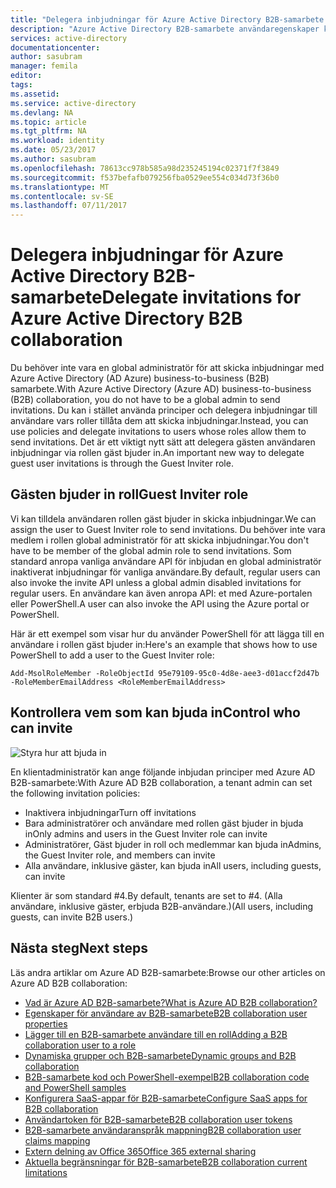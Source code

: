 ```yaml
---
title: "Delegera inbjudningar för Azure Active Directory B2B-samarbete | Microsoft Docs"
description: "Azure Active Directory B2B-samarbete användaregenskaper kan konfigureras"
services: active-directory
documentationcenter: 
author: sasubram
manager: femila
editor: 
tags: 
ms.assetid: 
ms.service: active-directory
ms.devlang: NA
ms.topic: article
ms.tgt_pltfrm: NA
ms.workload: identity
ms.date: 05/23/2017
ms.author: sasubram
ms.openlocfilehash: 78613cc978b585a98d235245194c02371f7f3849
ms.sourcegitcommit: f537befafb079256fba0529ee554c034d73f36b0
ms.translationtype: MT
ms.contentlocale: sv-SE
ms.lasthandoff: 07/11/2017
---
```

# <a name="delegate-invitations-for-azure-active-directory-b2b-collaboration"></a><span data-ttu-id="89b01-103">Delegera inbjudningar för Azure Active Directory B2B-samarbete</span><span class="sxs-lookup"><span data-stu-id="89b01-103">Delegate invitations for Azure Active Directory B2B collaboration</span></span>

<span data-ttu-id="89b01-104">Du behöver inte vara en global administratör för att skicka inbjudningar med Azure Active Directory (AD Azure) business-to-business (B2B) samarbete.</span><span class="sxs-lookup"><span data-stu-id="89b01-104">With Azure Active Directory (Azure AD) business-to-business (B2B) collaboration, you do not have to be a global admin to send invitations.</span></span> <span data-ttu-id="89b01-105">Du kan i stället använda principer och delegera inbjudningar till användare vars roller tillåta dem att skicka inbjudningar.</span><span class="sxs-lookup"><span data-stu-id="89b01-105">Instead, you can use policies and delegate invitations to users whose roles allow them to send invitations.</span></span> <span data-ttu-id="89b01-106">Det är ett viktigt nytt sätt att delegera gästen användaren inbjudningar via rollen gäst bjuder in.</span><span class="sxs-lookup"><span data-stu-id="89b01-106">An important new way to delegate guest user invitations is through the Guest Inviter role.</span></span>

## <a name="guest-inviter-role"></a><span data-ttu-id="89b01-107">Gästen bjuder in roll</span><span class="sxs-lookup"><span data-stu-id="89b01-107">Guest Inviter role</span></span>
<span data-ttu-id="89b01-108">Vi kan tilldela användaren rollen gäst bjuder in skicka inbjudningar.</span><span class="sxs-lookup"><span data-stu-id="89b01-108">We can assign the user to Guest Inviter role to send invitations.</span></span> <span data-ttu-id="89b01-109">Du behöver inte vara medlem i rollen global administratör för att skicka inbjudningar.</span><span class="sxs-lookup"><span data-stu-id="89b01-109">You don't have to be member of the global admin role to send invitations.</span></span> <span data-ttu-id="89b01-110">Som standard anropa vanliga användare API för inbjudan en global administratör inaktiverat inbjudningar för vanliga användare.</span><span class="sxs-lookup"><span data-stu-id="89b01-110">By default, regular users can also invoke the invite API unless a global admin disabled invitations for regular users.</span></span> <span data-ttu-id="89b01-111">En användare kan även anropa API: et med Azure-portalen eller PowerShell.</span><span class="sxs-lookup"><span data-stu-id="89b01-111">A user can also invoke the API using the Azure portal or PowerShell.</span></span>

<span data-ttu-id="89b01-112">Här är ett exempel som visar hur du använder PowerShell för att lägga till en användare i rollen gäst bjuder in:</span><span class="sxs-lookup"><span data-stu-id="89b01-112">Here's an example that shows how to use PowerShell to add a user to the Guest Inviter role:</span></span>

```
Add-MsolRoleMember -RoleObjectId 95e79109-95c0-4d8e-aee3-d01accf2d47b -RoleMemberEmailAddress <RoleMemberEmailAddress>
```

## <a name="control-who-can-invite"></a><span data-ttu-id="89b01-113">Kontrollera vem som kan bjuda in</span><span class="sxs-lookup"><span data-stu-id="89b01-113">Control who can invite</span></span>

![Styra hur att bjuda in](media/active-directory-b2b-delegate-invitations/control-who-to-invite.png)

<span data-ttu-id="89b01-115">En klientadministratör kan ange följande inbjudan principer med Azure AD B2B-samarbete:</span><span class="sxs-lookup"><span data-stu-id="89b01-115">With Azure AD B2B collaboration, a tenant admin can set the following invitation policies:</span></span>

- <span data-ttu-id="89b01-116">Inaktivera inbjudningar</span><span class="sxs-lookup"><span data-stu-id="89b01-116">Turn off invitations</span></span>
- <span data-ttu-id="89b01-117">Bara administratörer och användare med rollen gäst bjuder in bjuda in</span><span class="sxs-lookup"><span data-stu-id="89b01-117">Only admins and users in the Guest Inviter role can invite</span></span>
- <span data-ttu-id="89b01-118">Administratörer, Gäst bjuder in roll och medlemmar kan bjuda in</span><span class="sxs-lookup"><span data-stu-id="89b01-118">Admins, the Guest Inviter role, and members can invite</span></span>
- <span data-ttu-id="89b01-119">Alla användare, inklusive gäster, kan bjuda in</span><span class="sxs-lookup"><span data-stu-id="89b01-119">All users, including guests, can invite</span></span>

<span data-ttu-id="89b01-120">Klienter är som standard #4.</span><span class="sxs-lookup"><span data-stu-id="89b01-120">By default, tenants are set to #4.</span></span> <span data-ttu-id="89b01-121">(Alla användare, inklusive gäster, erbjuda B2B-användare.)</span><span class="sxs-lookup"><span data-stu-id="89b01-121">(All users, including guests, can invite B2B users.)</span></span>

## <a name="next-steps"></a><span data-ttu-id="89b01-122">Nästa steg</span><span class="sxs-lookup"><span data-stu-id="89b01-122">Next steps</span></span>

<span data-ttu-id="89b01-123">Läs andra artiklar om Azure AD B2B-samarbete:</span><span class="sxs-lookup"><span data-stu-id="89b01-123">Browse our other articles on Azure AD B2B collaboration:</span></span>

* [<span data-ttu-id="89b01-124">Vad är Azure AD B2B-samarbete?</span><span class="sxs-lookup"><span data-stu-id="89b01-124">What is Azure AD B2B collaboration?</span></span>](active-directory-b2b-what-is-azure-ad-b2b.md)
* [<span data-ttu-id="89b01-125">Egenskaper för användare av B2B-samarbete</span><span class="sxs-lookup"><span data-stu-id="89b01-125">B2B collaboration user properties</span></span>](active-directory-b2b-user-properties.md)
* [<span data-ttu-id="89b01-126">Lägger till en B2B-samarbete användare till en roll</span><span class="sxs-lookup"><span data-stu-id="89b01-126">Adding a B2B collaboration user to a role</span></span>](active-directory-b2b-add-guest-to-role.md)
* [<span data-ttu-id="89b01-127">Dynamiska grupper och B2B-samarbete</span><span class="sxs-lookup"><span data-stu-id="89b01-127">Dynamic groups and B2B collaboration</span></span>](active-directory-b2b-dynamic-groups.md)
* [<span data-ttu-id="89b01-128">B2B-samarbete kod och PowerShell-exempel</span><span class="sxs-lookup"><span data-stu-id="89b01-128">B2B collaboration code and PowerShell samples</span></span>](active-directory-b2b-code-samples.md)
* [<span data-ttu-id="89b01-129">Konfigurera SaaS-appar för B2B-samarbete</span><span class="sxs-lookup"><span data-stu-id="89b01-129">Configure SaaS apps for B2B collaboration</span></span>](active-directory-b2b-configure-saas-apps.md)
* [<span data-ttu-id="89b01-130">Användartoken för B2B-samarbete</span><span class="sxs-lookup"><span data-stu-id="89b01-130">B2B collaboration user tokens</span></span>](active-directory-b2b-user-token.md)
* [<span data-ttu-id="89b01-131">B2B-samarbete användaranspråk mappning</span><span class="sxs-lookup"><span data-stu-id="89b01-131">B2B collaboration user claims mapping</span></span>](active-directory-b2b-claims-mapping.md)
* [<span data-ttu-id="89b01-132">Extern delning av Office 365</span><span class="sxs-lookup"><span data-stu-id="89b01-132">Office 365 external sharing</span></span>](active-directory-b2b-o365-external-user.md)
* [<span data-ttu-id="89b01-133">Aktuella begränsningar för B2B-samarbete</span><span class="sxs-lookup"><span data-stu-id="89b01-133">B2B collaboration current limitations</span></span>](active-directory-b2b-current-limitations.md)
